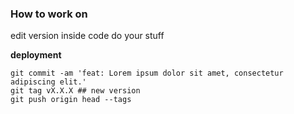 ### How to work on 

edit version inside code
do your stuff

**deployment**
```
git commit -am 'feat: Lorem ipsum dolor sit amet, consectetur adipiscing elit.'
git tag vX.X.X ## new version
git push origin head --tags
```